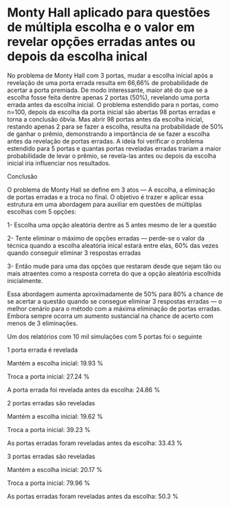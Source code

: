 # Monty Hall aplicado para questões de múltipla escolha e o valor em revelar opções erradas antes ou depois da escolha inical

  No problema de Monty Hall com 3 portas, mudar a escolha inicial após a revelação de uma porta errada resulta em 66,66% de probabilidade de acertar a porta premiada. De modo interessante, maior até do que se a escolha fosse feita dentre apenas 2 portas (50%), revelando uma porta errada antes da escolha inicial. O problema estendido para n portas, como n=100, depois da escolha da porta inicial são abertas 98 portas erradas e torna a conclusão óbvia. Mas abrir 98 portas antes da escolha inicial, restando apenas 2 para se fazer a escolha, resulta na probabilidade de 50% de ganhar o prêmio, demonstrando a importância de se fazer a escolha antes da revelação de portas erradas. A ideia foi verificar o problema estendido para 5 portas e quantas portas reveladas erradas trariam a maior probabilidade de levar o prêmio, se revela-las antes ou depois da escolha inicial iria influenciar nos resultados.

Conclusão

  O problema de Monty Hall se define em 3 atos — A escolha, a eliminação de portas erradas e a troca no final. O objetivo é trazer e aplicar essa estrutura em uma abordagem para auxiliar em questões de múltiplas escolhas com 5 opções:

1- Escolha uma opção aleatória dentre as 5 antes mesmo de ler a questão

2- Tente eliminar o máximo de opções erradas — perde-se o valor da técnica quando a escolha aleatória inical estará entre elas, 60% das vezes quando conseguir eliminar 3 respostas erradas

3- Então mude para uma das opções que restaram desde que sejam tão ou mais atraentes como a resposta correta do que a opção aleatória escolhida inicialmente.

  Essa abordagem aumenta aproximadamente de 50% para 80% a chance de se acertar a questão quando se consegue eliminar 3 respostas erradas — o melhor cenário para o método com a máxima eliminação de portas erradas. Embora sempre ocorra um aumento sustancial na chance de acerto com menos de 3 eliminações.

Um dos relatórios com 10 mil simulações com 5 portas foi o seguinte 

1 porta errada é revelada

Mantém a escolha inicial:			              	      19.93 %

Troca a porta inicial:					                    27.24 %

A porta errada foi revelada antes da escolha:	      24.86 %


2 portas erradas são reveladas

Mantém a escolha inicial:				                    19.62 %

Troca a porta inicial:				                    	39.23 %

As portas erradas foram reveladas antes da escolha:	33.43 %


3 portas erradas são reveladas

Mantém a escolha inicial:			                    	20.17 %

Troca a porta inicial:				                    	79.96 %

As portas erradas foram reveladas antes da escolha:	50.3 %
